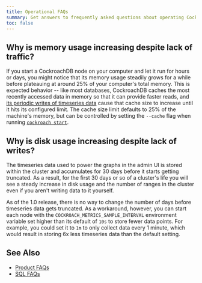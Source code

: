 ```yaml
---
title: Operational FAQs
summary: Get answers to frequently asked questions about operating CockroachDB.
toc: false
---
```


<div id="toc"></div>

## Why is memory usage increasing despite lack of traffic?

If you start a CockroachDB node on your computer and let it run for hours or days, you might notice that its memory usage steadily grows for a while before plateauing at around 25% of your computer's total memory. This is expected behavior -- like most databases, CockroachDB caches the most recently accessed data in memory so that it can provide faster reads, and [its periodic writes of timeseries data](#why-is-disk-usage-increasing-despite-lack-of-writes) cause that cache size to increase until it hits its configured limit. The cache size limit defaults to 25% of the machine's memory, but can be controlled by setting the `--cache` flag when running [`cockroach start`](start-a-node.html).

## Why is disk usage increasing despite lack of writes?

The timeseries data used to power the graphs in the admin UI is stored within the cluster and accumulates for 30 days before it starts getting truncated. As a result, for the first 30 days or so of a cluster's life you will see a steady increase in disk usage and the number of ranges in the cluster even if you aren't writing data to it yourself.

As of the 1.0 release, there is no way to change the number of days before timeseries data gets truncated. As a workaround, however, you can start each node with the `COCKROACH_METRICS_SAMPLE_INTERVAL` environment variable set higher than its default of `10s` to store fewer data points. For example, you could set it to `1m` to only collect data every 1 minute, which would result in storing 6x less timeseries data than the default setting.

## See Also

- [Product FAQs](frequently-asked-questions.html)
- [SQL FAQs](sql-faqs.html)
